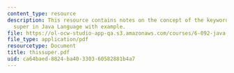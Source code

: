 ```yaml
---
content_type: resource
description: This resource contains notes on the concept of the keywords this and
  super in Java Language with example.
file: https://ol-ocw-studio-app-qa.s3.amazonaws.com/courses/6-092-java-preparation-for-6-170-january-iap-2006/ca64baed8824ba40330360582881b4a7_thissuper.pdf
file_type: application/pdf
resourcetype: Document
title: thissuper.pdf
uid: ca64baed-8824-ba40-3303-60582881b4a7
---
```

